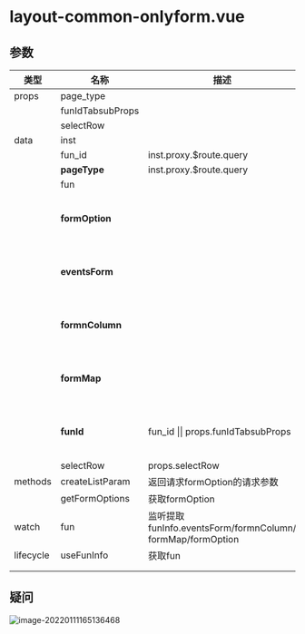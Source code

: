 # layout-common-onlyform.vue

## 参数

| 类型      | 名称             | 描述                                                         | 备注                 |
| --------- | ---------------- | ------------------------------------------------------------ | -------------------- |
| props     | page_type        |                                                              |                      |
|           | funIdTabsubProps |                                                              |                      |
|           | selectRow        |                                                              |                      |
| data      | inst             |                                                              |                      |
|           | fun_id           | inst.proxy.$route.query                                      |                      |
|           | **pageType**     | inst.proxy.$route.query                                      |                      |
|           | fun              |                                                              |                      |
|           | **formOption**   |                                                              | basic-form初始化参数 |
|           | **eventsForm**   |                                                              | basic-form初始化参数 |
|           | **formnColumn**  |                                                              | basic-form初始化参数 |
|           | **formMap**      |                                                              | basic-form初始化参数 |
|           | **funId**        | fun_id \|\| props.funIdTabsubProps                           | basic-form初始化参数 |
|           | selectRow        | props.selectRow                                              |                      |
| methods   | createListParam  | 返回请求formOption的请求参数                                 |                      |
|           | getFormOptions   | 获取formOption                                               |                      |
| watch     | fun              | 监听提取funInfo.eventsForm/formnColumn/<br/>formMap/formOption |                      |
| lifecycle | useFunInfo       | 获取fun                                                      |                      |
|           |                  |                                                              |                      |
|           |                  |                                                              |                      |








## 疑问


![image-20220111165136468](https://gitee.com/yeminshan/photos/raw/master/typro_img_upload/image-20220111165136468.png)